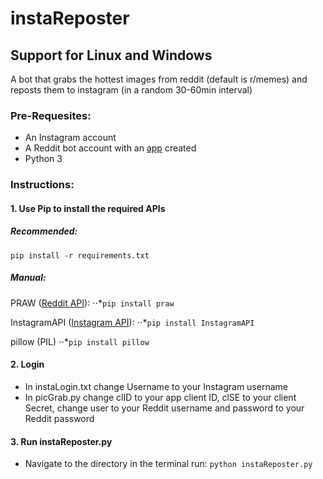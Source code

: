 # instaReposter

## Support for Linux and Windows

A bot that grabs the hottest images from reddit (default is r/memes) and reposts them to instagram (in a random 30-60min interval)

### **Pre-Requesites:**

- An Instagram account
- A Reddit bot account with an [app](https://old.reddit.com/prefs/apps/) created 
- Python 3


### **Instructions:**

#### 1. Use Pip to install the required APIs

  ##### ***Recommended:***

  ```pip install -r requirements.txt```

  ##### **Manual:**

   PRAW ([Reddit API](https://github.com/praw-dev/praw)):
    ⋅⋅*```pip install praw```

   InstagramAPI ([Instagram API](https://github.com/LevPasha/Instagram-API-python)):
    ⋅⋅*```pip install InstagramAPI```

   pillow (PIL)
    ⋅⋅*```pip install pillow```

#### 2. Login
  - In instaLogin.txt change Username to your Instagram username
  - In picGrab.py change clID to your app client ID, clSE to your client Secret,
    change user to your Reddit username and password to your Reddit password

#### 3. Run instaReposter.py

  - Navigate to the directory in the terminal
    run: ```python instaReposter.py```
